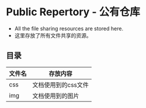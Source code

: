 # Public Repertory - 公有仓库
* All the file sharing resources are stored here.
* 这里存放了所有文件共享的资源。

## 目录
| 文件名 | 存放内容            |
| ------ | ------------------- |
| css    | 文档使用到的css文件 |
| img    | 文档使用到的图片    |